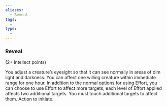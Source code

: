 ```yaml
---
aliases:
  - Reveal
tags:
  - 
type:
  - 
---
```

### Reveal

(2+ Intellect points)

You adjust a creature’s eyesight so that it can see normally in areas of dim light and darkness. You can affect one willing creature within immediate range for one hour. In addition to the normal options for using Effort, you can choose to use Effort to affect more targets; each level of Effort applied affects two additional targets. You must touch additional targets to affect them. Action to initiate.